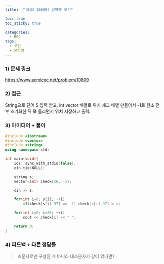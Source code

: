 ```yaml
---
title:  "[BOJ 10809] 알파벳 찾기"

toc: true
toc_sticky: true

categories:
  - BOJ
tags:
  - 구현
  - 문자열
---
```


### 1) 문제 링크

<https://www.acmicpc.net/problem/10809>

### 2) 접근

String으로 단어 S 입력 받고, int vector 배열로 위치 체크 배열 만들어서 -1로 원소 전부 초기화한 뒤 쭉 돌리면서 위치 저장하고 출력.

### 3) 아이디어 + 풀이

```cpp
#include <iostream>
#include <vector>
#include <string>
using namespace std;

int main(void){
    ios::sync_with_stdio(false);
    cin.tie(NULL);

    string s;
    vector<int> check(26, -1);

    cin >> s;

    for(int i=0; s[i]; ++i)
        if(check[s[i]-97] == -1) check[s[i]-97] = i;

    for(int i=0; i<26; ++i)
        cout << check[i] << " ";

    return 0;
}
```

### 4) 피드백 + 다른 정답들

> 소문자로만 구성된 게 아니라 대소문자가 같이 있다면?
